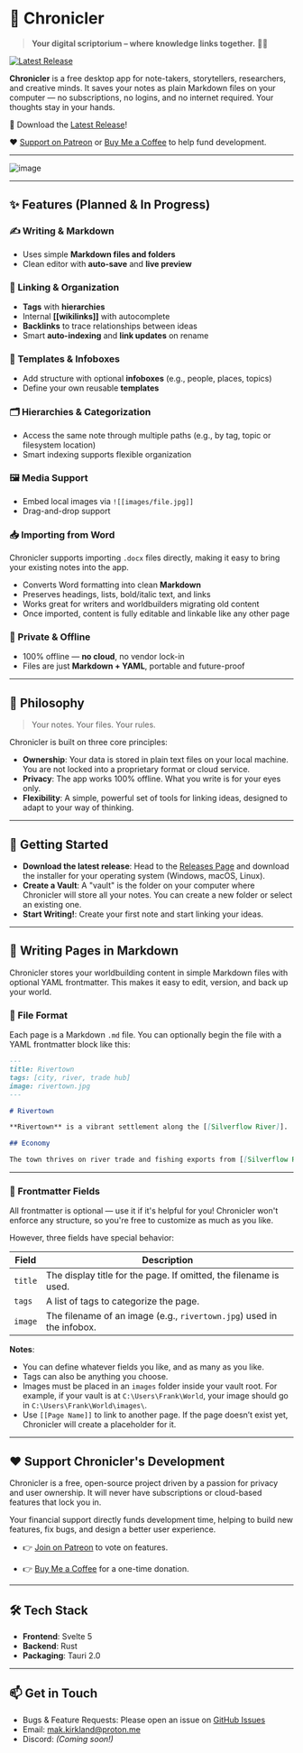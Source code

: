 # 🧭 Chronicler

> **Your digital scriptorium – where knowledge links together.** 🧙‍♂️

[![Latest Release](https://img.shields.io/github/v/release/mak-kirkland/chronicler?label=release)](https://github.com/mak-kirkland/chronicler/releases/latest)

**Chronicler** is a free desktop app for note-takers, storytellers, researchers, and creative minds. It saves your notes as plain Markdown files on your computer — no subscriptions, no logins, and no internet required. Your thoughts stay in your hands.

🎉 Download the [Latest Release](https://github.com/mak-kirkland/chronicler/releases/latest)!

❤️ [Support on Patreon](https://patreon.com/ChroniclerNotes) or [Buy Me a Coffee](https://buymeacoffee.com/chronicler) to help fund development.

---

![image](https://github.com/user-attachments/assets/6786c1fd-755b-428c-8bab-65503212c4bf)

---

## ✨ Features (Planned & In Progress)

### ✍️ Writing & Markdown

- Uses simple **Markdown files and folders**
- Clean editor with **auto-save** and **live preview**

### 🔗 Linking & Organization

- **Tags** with **hierarchies**
- Internal **[[wikilinks]]** with autocomplete
- **Backlinks** to trace relationships between ideas
- Smart **auto-indexing** and **link updates** on rename

### 📇 Templates & Infoboxes

- Add structure with optional **infoboxes** (e.g., people, places, topics)
- Define your own reusable **templates**

### 🗂️ Hierarchies & Categorization

- Access the same note through multiple paths (e.g., by tag, topic or filesystem location)
- Smart indexing supports flexible organization

### 🖼️ Media Support

- Embed local images via `![[images/file.jpg]]`
- Drag-and-drop support

### 📥 Importing from Word

Chronicler supports importing `.docx` files directly, making it easy to bring your existing notes into the app.

- Converts Word formatting into clean **Markdown**
- Preserves headings, lists, bold/italic text, and links
- Works great for writers and worldbuilders migrating old content
- Once imported, content is fully editable and linkable like any other page

### 🔐 Private & Offline

- 100% offline — **no cloud**, no vendor lock-in
- Files are just **Markdown + YAML**, portable and future-proof

---

## 🧭 Philosophy

> Your notes. Your files. Your rules.

Chronicler is built on three core principles:

- **Ownership**: Your data is stored in plain text files on your local machine. You are not locked into a proprietary format or cloud service.
- **Privacy**: The app works 100% offline. What you write is for your eyes only.
- **Flexibility**: A simple, powerful set of tools for linking ideas, designed to adapt to your way of thinking.

---

## 🚀 Getting Started

- **Download the latest release**: Head to the [Releases Page](https://github.com/mak-kirkland/chronicler/releases) and download the installer for your operating system (Windows, macOS, Linux).
- **Create a Vault**: A "vault" is the folder on your computer where Chronicler will store all your notes. You can create a new folder or select an existing one.
- **Start Writing!**: Create your first note and start linking your ideas.

---

## 📝 Writing Pages in Markdown

Chronicler stores your worldbuilding content in simple Markdown files with optional YAML frontmatter. This makes it easy to edit, version, and back up your world.

### 📄 File Format

Each page is a Markdown `.md` file. You can optionally begin the file with a YAML frontmatter block like this:

```markdown
---
title: Rivertown
tags: [city, river, trade hub]
image: rivertown.jpg
---

# Rivertown

**Rivertown** is a vibrant settlement along the [[Silverflow River]].

## Economy

The town thrives on river trade and fishing exports from [[Silverflow River|Silverflow]].
```

---

### 🧠 Frontmatter Fields

All frontmatter is optional — use it if it's helpful for you! Chronicler won't enforce any structure, so you're free to customize as much as you like.

However, three fields have special behavior:

| Field   | Description |
|---------|-------------|
| `title` | The display title for the page. If omitted, the filename is used. |
| `tags`  | A list of tags to categorize the page. |
| `image` | The filename of an image (e.g., `rivertown.jpg`) used in the infobox. |

**Notes**:
- You can define whatever fields you like, and as many as you like.
- Tags can also be anything you choose.
- Images must be placed in an `images` folder inside your vault root.
  For example, if your vault is at `C:\Users\Frank\World`, your image should go in `C:\Users\Frank\World\images\`.
- Use `[[Page Name]]` to link to another page. If the page doesn’t exist yet, Chronicler will create a placeholder for it.

---

## ❤️ Support Chronicler's Development

Chronicler is a free, open-source project driven by a passion for privacy and user ownership. It will never have subscriptions or cloud-based features that lock you in.

Your financial support directly funds development time, helping to build new features, fix bugs, and design a better user experience.

- 👉 [Join on Patreon](https://patreon.com/ChroniclerNotes) to vote on features.

- 👉 [Buy Me a Coffee](https://buymeacoffee.com/chronicler) for a one-time donation.

---

## 🛠️ Tech Stack

- **Frontend**: Svelte 5
- **Backend**: Rust
- **Packaging**: Tauri 2.0

---

## 📫 Get in Touch

- Bugs & Feature Requests: Please open an issue on [GitHub Issues](https://github.com/mak-kirkland/chronicler/issues)
- Email: [mak.kirkland@proton.me](mailto:mak.kirkland@proton.me)
- Discord: *(Coming soon!)*
